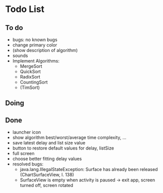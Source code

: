 # Todo List

## To do

+ bugs: no known bugs
+ change primary color
+ (show description of algorithm)
+ sounds
+ Implement Algorithms:
  + MergeSort
  + QuickSort
  + RadixSort
  + CountingSort
  + (TimSort)

## Doing


## Done

+ launcher icon
+ show algorithm best/worst/average time complexity, ...
+ save latest delay and list size value
+ button to restore default values for delay, listSize
+ full screen
+ choose better fitting delay values
+ resolved bugs:
  + java.lang.IllegalStateException: Surface has already been released
    (ChartSurfaceView, l. 138)
  + SurfaceView is empty when activity is paused &rarr; exit app, screen
    turned off, screen rotated